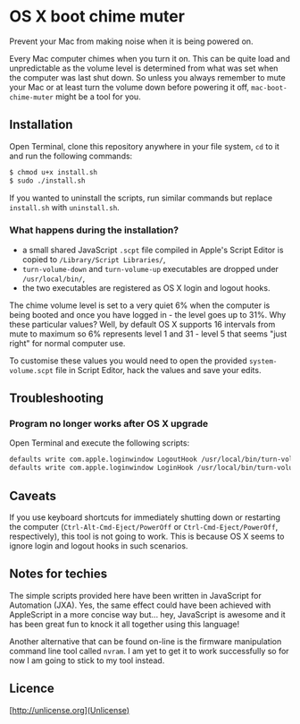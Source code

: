 OS X boot chime muter
=====================

Prevent your Mac from making noise when it is being powered on.

Every Mac computer chimes when you turn it on. This can be quite load and
unpredictable as the volume level is determined from what was set when the
computer was last shut down. So unless you always remember to mute your Mac or
at least turn the volume down before powering it off, `mac-boot-chime-muter`
might be a tool for you.

Installation
------------

Open Terminal, clone this repository anywhere in your file system, `cd` to it
and run the following commands:

```bash
$ chmod u+x install.sh
$ sudo ./install.sh
```

If you wanted to uninstall the scripts, run similar commands but replace
`install.sh` with `uninstall.sh`.

### What happens during the installation?

- a small shared JavaScript `.scpt` file compiled in Apple's Script Editor is
copied to `/Library/Script Libraries/`,
- `turn-volume-down` and `turn-volume-up` executables are dropped under
`/usr/local/bin/`,
- the two executables are registered as OS X login and logout hooks.

The chime volume level is set to a very quiet 6% when the computer is being
booted and once you have logged in - the level goes up to 31%. Why these
particular values?  Well, by default OS X supports 16 intervals from mute to
maximum so 6% represents level 1 and 31 - level 5 that seems "just right" for
normal computer use.

To customise these values you would need to open the provided
`system-volume.scpt` file in Script Editor, hack the values and save your edits.

Troubleshooting
---------------

### Program no longer works after OS X upgrade

Open Terminal and execute the following scripts:

```bash
defaults write com.apple.loginwindow LogoutHook /usr/local/bin/turn-volume-down
defaults write com.apple.loginwindow LoginHook /usr/local/bin/turn-volume-up
```

Caveats
-------

If you use keyboard shortcuts for immediately shutting down or restarting the
computer (`Ctrl-Alt-Cmd-Eject/PowerOff` or `Ctrl-Cmd-Eject/PowerOff`,
respectively), this tool is not going to work. This is because OS X seems to
ignore login and logout hooks in such scenarios.

Notes for techies
-----------------

The simple scripts provided here have been written in JavaScript for Automation
(JXA). Yes, the same effect could have been achieved with AppleScript in a more
concise way but... hey, JavaScript is awesome and it has been great fun to knock it
all together using this language!

Another alternative that can be found on-line is the firmware manipulation
command line tool called `nvram`. I am yet to get it to work successfully so for
now I am going to stick to my tool instead.

Licence
-------

[http://unlicense.org](Unlicense)
